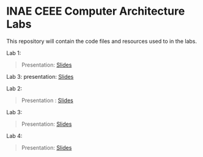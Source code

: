 # INAE CEEE Computer Architecture Labs

This repository will contain the code files and resources used to in the labs.

Lab 1: 
>Presentation: [Slides](https://docs.google.com/presentation/d/1RG__yPIuvqMOuFOoGApTru_U7_-Noag9ABGDI2vxsMo/edit?slide=id.g347c326974e_0_0#slide=id.g347c326974e_0_0) 

Lab 3:
  presentation: [Slides](https://docs.google.com/presentation/d/1ObKBSZG4HNyqqVND5KQd0J0eX3vXXj9MouHZW7_4j64/edit?usp=sharing)

Lab 2:
>Presentation : [Slides](https://docs.google.com/presentation/d/1zD23bpRvSDOJS_BC3L6Bhh084PKYXl5fiINVRTVeZNc/edit?usp=sharing)

Lab 3:
>Presentation: [Slides](https://docs.google.com/presentation/d/1ObKBSZG4HNyqqVND5KQd0J0eX3vXXj9MouHZW7_4j64/edit?usp=sharing)

Lab 4:
>Presentation: [Slides](https://docs.google.com/presentation/d/1asbelibXN-sN_UNbhiaYEOom5zcVJF0XCAWMxHvsxkU/edit?slide=id.g369e7230bd9_0_58#slide=id.g369e7230bd9_0_58)
 
